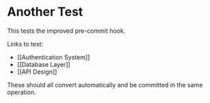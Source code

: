 # Another Test

This tests the improved pre-commit hook.

Links to test:
- [[Authentication System]]
- [[Database Layer]]
- [[API Design]]

These should all convert automatically and be committed in the same operation.
